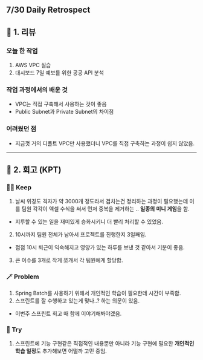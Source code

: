 ## 7/30 Daily Retrospect

## 📒 1. 리뷰

### 오늘 한 작업

1. AWS VPC 실습
2. 대시보드 7일 예보를 위한 공공 API 분석

### 작업 과정에서의 배운 것

- VPC는 직접 구축해서 사용하는 것이 좋음
- Public Subnet과 Private Subnet의 차이점

### 어려웠던 점

- 지금껏 거의 디폴트 VPC만 사용했더니 VPC를 직접 구축하는 과정이 쉽지 않았음.

---

## 📒 2. 회고 (KPT)

### 🤸‍♂️ Keep

1. 날씨 위경도 격자가 약 3000개 정도라서 겹치는건 정리하는 과정이 필요했는데 이를 팀원 각각이 엑셀 수식을 써서 먼저 중복을 제거하는 .. **일종의 미니 게임**을 함.
- 지루할 수 있는 일을 재미있게 승화시키니 더 빨리 처리할 수 있었음.
2. 10시까지 팀원 전체가 남아서 프로젝트를 진행한지 3일째임.
- 점점 10시 퇴근이 익숙해지고 영양가 있는 하루를 보낸 것 같아서 기분이 좋음.
3. 큰 이슈를 3개로 작게 쪼개서 각 팀원에게 할당함.

### 🪄 Problem

1. Spring Batch를 사용하기 위해서 개인적인 학습이 필요한데 시간이 부족함. 
2. 스프린트를 잘 수행하고 있는게 맞나..? 하는 의문이 있음.
- 이번주 스프린트 회고 때 함께 이야기해봐야겠음.

### 🎯 Try

1. 스프린트에 기능 구현같은 직접적인 내용뿐만 아니라 기능 구현에 필요한 **개인적인 학습 일정**도 추가해보면 어떨까 고민 중임.